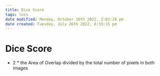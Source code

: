 ```yaml
---
title: Dice Score
tags: loss
date modified: Monday, October 10th 2022, 2:02:29 pm
date created: Tuesday, July 26th 2022, 8:33:15 pm
---
```


# Dice Score
- 2 * the Area of Overlap divided by the total number of pixels in both images



